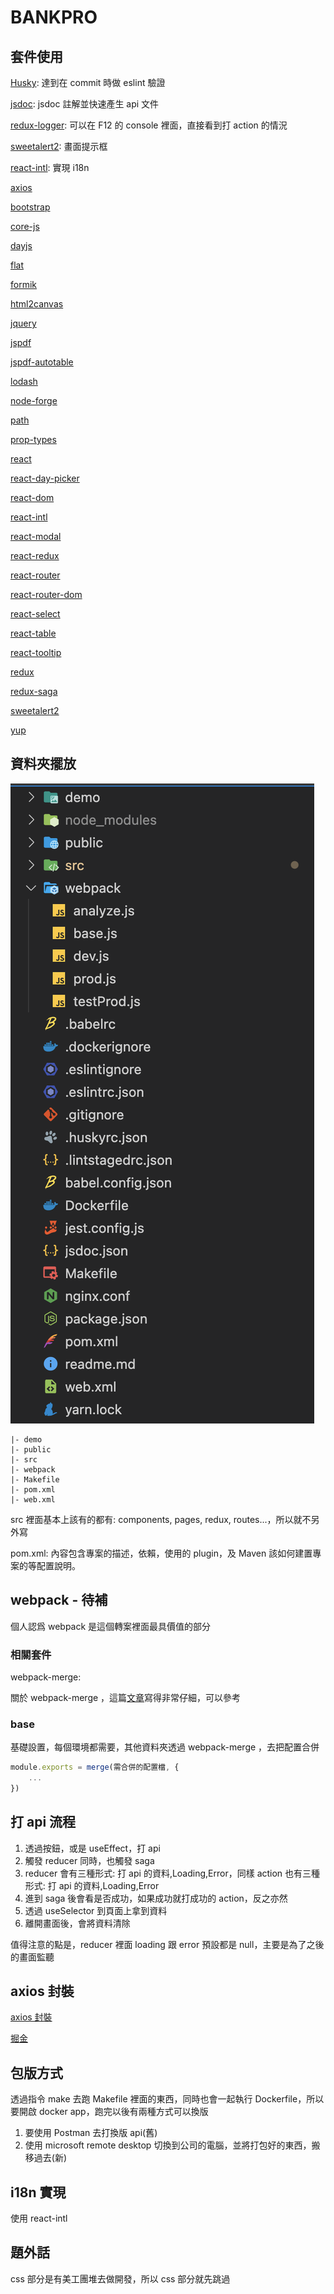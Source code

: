 # BANKPRO

## 套件使用

[Husky](https://www.npmjs.com/package/husky): 達到在 commit 時做 eslint 驗證

[jsdoc](https://www.npmjs.com/package/jsdoc): jsdoc 註解並快速產生 api 文件

[redux-logger](https://www.npmjs.com/package/redux-logger): 可以在 F12 的 console 裡面，直接看到打 action 的情況

[sweetalert2](): 畫面提示框

[react-intl](): 實現 i18n

[axios]()

[bootstrap]()

[core-js]()

[dayjs]()

[flat]()

[formik]()

[html2canvas]()

[jquery]()

[jspdf]()

[jspdf-autotable]()

[lodash]()

[node-forge]()

[path]()

[prop-types]()

[react]()

[react-day-picker]()

[react-dom]()

[react-intl]()

[react-modal]()

[react-redux]()

[react-router]()

[react-router-dom]()

[react-select]()

[react-table]()

[react-tooltip]()

[redux]()

[redux-saga]()

[sweetalert2]()

[yup]()

## 資料夾擺放

![file-style](../../src/assets/image/%E6%88%AA%E5%9C%96%202022-07-27%20%E4%B8%8A%E5%8D%889.55.50.png)

```
|- demo
|- public
|- src
|- webpack
|- Makefile
|- pom.xml
|- web.xml
```

src 裡面基本上該有的都有: components, pages, redux, routes...，所以就不另外寫

pom.xml: 內容包含專案的描述，依賴，使用的 plugin，及 Maven 該如何建置專案的等配置說明。

## webpack - 待補

個人認爲 webpack 是這個轉案裡面最具價值的部分

### 相關套件

webpack-merge:

關於 webpack-merge ，這篇[文章](https://awdr74100.github.io/2020-04-09-webpack-webpackmerge/)寫得非常仔細，可以參考

### base

基礎設置，每個環境都需要，其他資料夾透過 webpack-merge ，去把配置合併

```js
module.exports = merge(需合併的配置檔, {
    ...
})
```

## 打 api 流程

1. 透過按鈕，或是 useEffect，打 api
2. 觸發 reducer 同時，也觸發 saga
3. reducer 會有三種形式: 打 api 的資料,Loading,Error，同樣 action 也有三種形式: 打 api 的資料,Loading,Error
4. 進到 saga 後會看是否成功，如果成功就打成功的 action，反之亦然
5. 透過 useSelector 到頁面上拿到資料
6. 離開畫面後，會將資料清除

值得注意的點是，reducer 裡面 loading 跟 error 預設都是 null，主要是為了之後的畫面監聽

## axios 封裝

[axios 封裝]()

[掘金](https://zhuanlan.zhihu.com/p/136035219)

## 包版方式

透過指令 make 去跑 Makefile 裡面的東西，同時也會一起執行 Dockerfile，所以要開啟 docker app，跑完以後有兩種方式可以換版

1. 要使用 Postman 去打換版 api(舊)
2. 使用 microsoft remote desktop 切換到公司的電腦，並將打包好的東西，搬移過去(新)

## i18n 實現

使用 react-intl

## 題外話

css 部分是有美工團堆去做開發，所以 css 部分就先跳過
